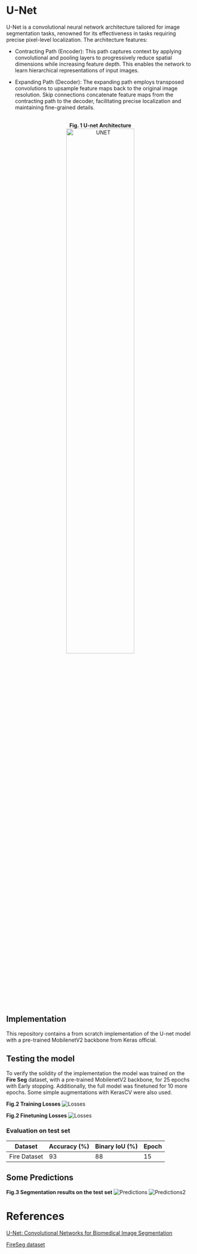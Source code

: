 # U-Net
U-Net is a convolutional neural network architecture tailored for image segmentation tasks, renowned for its effectiveness in tasks requiring precise pixel-level localization. The architecture features:

- Contracting Path (Encoder): This path captures context by applying convolutional and pooling layers to progressively reduce spatial dimensions while increasing feature depth. This enables the network to learn hierarchical representations of input images.

- Expanding Path (Decoder): The expanding path employs transposed convolutions to upsample feature maps back to the original image resolution. Skip connections concatenate feature maps from the contracting path to the decoder, facilitating precise localization and maintaining fine-grained details.

<p align="center">
  <br><strong>Fig. 1 U-net Architecture<br></strong>
  <img src="./readme_images/unet.png" alt="UNET" width="60%">
</p>

## Implementation
This repository contains a from scratch implementation of the U-net model with a pre-trained MobilenetV2 backbone from Keras official.

## Testing the model
To verify the solidity of the implementation the model was trained on the **Fire Seg** dataset, with a pre-trained MobilenetV2 backbone,
for 25 epochs with Early stopping. Additionally, the full model was finetuned for 10 more epochs. Some simple augmentations with KerasCV
were also used.

**Fig.2 Training Losses**
![Losses](./readme_images/training.png)

**Fig.2 Finetuning Losses**
![Losses](./readme_images/finetuning.png)

### Evaluation on test set
| Dataset   | Accuracy (%) | Binary IoU (%)  | Epoch |
|-----------|--------------|-------|---------------|
| Fire Dataset  | 93       | 88    |         15    |


## Some Predictions
**Fig.3 Segmentation results on the test set**
![Predictions](./readme_images/predict1.png)
![Predictions2](./readme_images/predict2.png)


# References
[U-Net: Convolutional Networks for Biomedical Image Segmentation](https://arxiv.org/abs/1505.04597v1)

[FireSeg dataset](https://github.com/hayatkhan8660-maker/Fire_Seg_Dataset)



